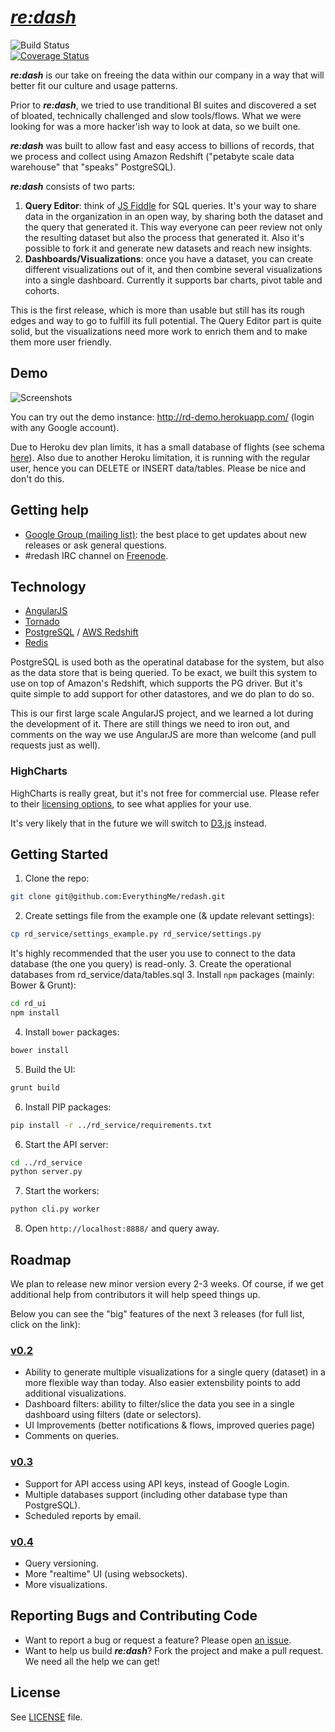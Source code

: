 # [_re:dash_](https://github.com/everythingme/redash)
![Build Status](https://circleci.com/gh/EverythingMe/redash.png?circle-token=8a695aa5ec2cbfa89b48c275aea298318016f040 "Build Status")    
[![Coverage Status](https://coveralls.io/repos/EverythingMe/redash/badge.png?branch=refactor_flask)](https://coveralls.io/r/EverythingMe/redash?branch=refactor_flask)  

**_re:dash_** is our take on freeing the data within our company in a way that will better fit our culture and usage patterns.

Prior to **_re:dash_**, we tried to use tranditional BI suites and discovered a set of bloated, technically challenged and slow tools/flows. What we were looking for was a more hacker'ish way to look at data, so we built one.

**_re:dash_** was built to allow fast and easy access to billions of records, that we process and collect using Amazon Redshift ("petabyte scale data warehouse" that "speaks" PostgreSQL).

**_re:dash_** consists of two parts:

1. **Query Editor**: think of [JS Fiddle](http://jsfiddle.net) for SQL queries. It's your way to share data in the organization in an open way, by sharing both the dataset and the query that generated it. This way everyone can peer review not only the resulting dataset but also the process that generated it. Also it's possible to fork it and generate new datasets and reach new insights. 
2. **Dashboards/Visualizations**: once you have a dataset, you can create different visualizations out of it, and then combine several visualizations into a single dashboard. Currently it supports bar charts, pivot table and cohorts.

This is the first release, which is more than usable but still has its rough edges and way to go to fulfill its full potential. The Query Editor part is quite solid, but the visualizations need more work to enrich them and to make them more user friendly.

## Demo

![Screenshots](https://raw.github.com/EverythingMe/redash/screenshots/screenshots.gif)

You can try out the demo instance: http://rd-demo.herokuapp.com/ (login with any Google account).

Due to Heroku dev plan limits, it has a small database of flights (see schema [here](http://rd-demo.herokuapp.com/dashboard/schema)). Also due to another Heroku limitation, it is running with the regular user, hence you can DELETE or INSERT data/tables. Please be nice and don't do this.

## Getting help

* [Google Group (mailing list)](https://groups.google.com/forum/#!forum/redash-users): the best place to get updates about new releases or ask general questions.
* #redash IRC channel on [Freenode](http://www.freenode.net/).

## Technology

* [AngularJS](http://angularjs.org/)
* [Tornado](http://tornadoweb.org)
* [PostgreSQL](http://www.postgresql.org/) / [AWS Redshift](http://aws.amazon.com/redshift/)
* [Redis](http://redis.io)

PostgreSQL is used both as the operatinal database for the system, but also as the data store that is being queried. To be exact, we built this system to use on top of Amazon's Redshift, which supports the PG driver. But it's quite simple to add support for other datastores, and we do plan to do so.

This is our first large scale AngularJS project, and we learned a lot during the development of it. There are still things we need to iron out, and comments on the way we use AngularJS are more than welcome (and pull requests just as well).

### HighCharts

HighCharts is really great, but it's not free for commercial use. Please refer to their [licensing options](http://shop.highsoft.com/highcharts.html), to see what applies for your use. 

It's very likely that in the future we will switch to [D3.js](http://d3js.org/) instead.

## Getting Started

1. Clone the repo:
```bash
git clone git@github.com:EverythingMe/redash.git
```
2. Create settings file from the example one (& update relevant settings):
```bash
cp rd_service/settings_example.py rd_service/settings.py
```
It's highly recommended that the user you use to connect to the data database (the one you query) is read-only.
3. Create the operational databases from rd_service/data/tables.sql
3. Install `npm` packages (mainly: Bower & Grunt):
```bash
cd rd_ui
npm install
```
4. Install `bower` packages:
```bash
bower install
```
5. Build the UI:
```bash
grunt build
```
6. Install PIP packages:
```bash
pip install -r ../rd_service/requirements.txt
```
6. Start the API server:
```bash
cd ../rd_service
python server.py
```
7. Start the workers:
```bash
python cli.py worker
```
8. Open `http://localhost:8888/` and query away.

## Roadmap

We plan to release new minor version every 2-3 weeks. Of course, if we get additional help from contributors it will help speed things up.

Below you can see the "big" features of the next 3 releases (for full list, click on the link):

### [v0.2](https://github.com/EverythingMe/redash/issues?milestone=1&state=open)

- Ability to generate multiple visualizations for a single query (dataset) in a more flexible way than today. Also easier extensbility points to add additional visualizations.
- Dashboard filters: ability to filter/slice the data you see in a single dashboard using filters (date or selectors).
- UI Improvements (better notifications & flows, improved queries page) 
- Comments on queries.

### [v0.3](https://github.com/EverythingMe/redash/issues?milestone=2&state=open)

- Support for API access using API keys, instead of Google Login.
- Multiple databases support (including other database type than PostgreSQL).
- Scheduled reports by email.

### [v0.4](https://github.com/EverythingMe/redash/issues?milestone=3&state=open)

- Query versioning. 
- More "realtime" UI (using websockets).
- More visualizations.

## Reporting Bugs and Contributing Code

* Want to report a bug or request a feature? Please open [an issue](https://github.com/everythingme/redash/issues/new).
* Want to help us build **_re:dash_**? Fork the project and make a pull request. We need all the help we can get!

## License

See [LICENSE](https://github.com/EverythingMe/redash/blob/master/LICENSE) file.

